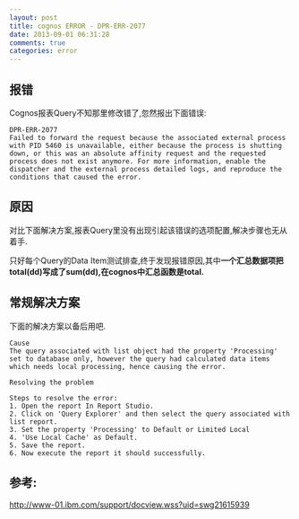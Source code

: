 ```yaml
---
layout: post
title: cognos ERROR - DPR-ERR-2077
date: 2013-09-01 06:31:28
comments: true
categories: error
---
```

## 报错

Cognos报表Query不知那里修改错了,忽然报出下面错误:

    DPR-ERR-2077
    Failed to forward the request because the associated external process with PID 5460 is unavailable, either because the process is shutting down, or this was an absolute affinity request and the requested process does not exist anymore. For more information, enable the dispatcher and the external process detailed logs, and reproduce the conditions that caused the error.

## 原因

  对比下面解决方案,报表Query里没有出现引起该错误的选项配置,解决步骤也无从着手.
  
  只好每个Query的Data Item测试排查,终于发现报错原因,其中**一个汇总数据项把total(dd)写成了sum(dd),在cognos中汇总函数是total.**
  

## 常规解决方案

  下面的解决方案以备后用吧.

    Cause
    The query associated with list object had the property 'Processing' set to database only, however the query had calculated data items which needs local processing, hence causing the error.
    
    Resolving the problem
    
    Steps to resolve the error:
    1. Open the report In Report Studio.
    2. Click on 'Query Explorer' and then select the query associated with list report.
    3. Set the property 'Processing' to Default or Limited Local
    4. 'Use Local Cache' as Default.
    5. Save the report.
    6. Now execute the report it should successfully.

## 参考:

http://www-01.ibm.com/support/docview.wss?uid=swg21615939
